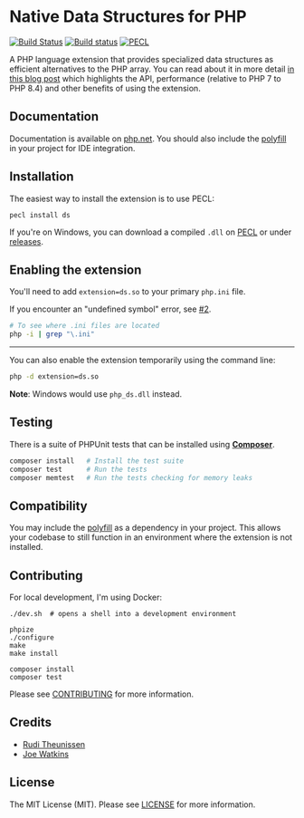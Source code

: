 # Native Data Structures for PHP

[![Build Status](https://github.com/php-ds/ext-ds/workflows/CI/badge.svg)](https://github.com/php-ds/ext-ds/actions?query=workflow%3A%22CI%22+branch%3Amaster)
[![Build status](https://ci.appveyor.com/api/projects/status/9w0xitp3q04hdu1d?svg=true)](https://ci.appveyor.com/project/rtheunissen/ext-ds)
[![PECL](https://img.shields.io/badge/PECL-1.6.0-blue.svg)](https://pecl.php.net/package/ds)

A PHP language extension that provides specialized data structures as efficient alternatives to the PHP array.
You can read about it in more detail [in this blog post](https://medium.com/p/9dda7af674cd) which highlights the API, performance (relative to PHP 7 to PHP 8.4) and other benefits of using the extension.

## Documentation

Documentation is available on [php.net](https://www.php.net/manual/en/book.ds.php). You should also include the [polyfill](https://github.com/php-ds/polyfill) in your project for IDE integration.

## Installation

The easiest way to install the extension is to use PECL:

```
pecl install ds
```

If you're on Windows, you can download a compiled `.dll` on [PECL](https://pecl.php.net/package/ds) or under [releases](https://github.com/php-ds/extension/releases).

## Enabling the extension

You'll need to add `extension=ds.so` to your primary `php.ini` file.

If you encounter an "undefined symbol" error, see [#2](https://github.com/php-ds/extension/issues/2#issuecomment-181855047).

```bash
# To see where .ini files are located
php -i | grep "\.ini"
```

---

You can also enable the extension temporarily using the command line:

```bash
php -d extension=ds.so
```

**Note**: Windows would use `php_ds.dll` instead.

## Testing

There is a suite of PHPUnit tests that can be installed using [**Composer**](https://getcomposer.org/doc/00-intro.md#installation-linux-unix-osx).

``` bash
composer install   # Install the test suite
composer test      # Run the tests
composer memtest   # Run the tests checking for memory leaks
```

## Compatibility

You may include the [polyfill](https://github.com/php-ds/polyfill) as a dependency in your project. This allows your codebase to still function in an environment where the extension is not installed.

## Contributing

For local development, I'm using Docker:

```
./dev.sh  # opens a shell into a development environment

phpize
./configure
make
make install

composer install
composer test
```

Please see [CONTRIBUTING](CONTRIBUTING.md) for more information.

## Credits

- [Rudi Theunissen](https://github.com/rtheunissen)
- [Joe Watkins](https://github.com/krakjoe)

## License

The MIT License (MIT). Please see [LICENSE](LICENSE) for more information.
